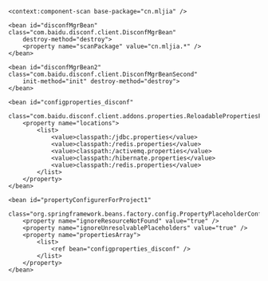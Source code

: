 <?xml version="1.0" encoding="UTF-8"?>
<beans xmlns="http://www.springframework.org/schema/beans"
	xmlns:context="http://www.springframework.org/schema/context"
	xmlns:xsi="http://www.w3.org/2001/XMLSchema-instance" xmlns:tx="http://www.springframework.org/schema/tx"
	xmlns:mvc="http://www.springframework.org/schema/mvc" xmlns:util="http://www.springframework.org/schema/util"
	xmlns:aop="http://www.springframework.org/schema/aop" xmlns:task="http://www.springframework.org/schema/task"
	xmlns:tool="http://www.springframework.org/schema/tool" xmlns:jms="http://www.springframework.org/schema/jms"
	xsi:schemaLocation="
        http://www.springframework.org/schema/beans http://www.springframework.org/schema/beans/spring-beans-4.2.xsd
        http://www.springframework.org/schema/context http://www.springframework.org/schema/context/spring-context-4.2.xsd
        http://www.springframework.org/schema/aop http://www.springframework.org/schema/aop/spring-aop-4.2.xsd
        http://www.springframework.org/schema/tx http://www.springframework.org/schema/tx/spring-tx-4.2.xsd
        http://www.springframework.org/schema/task http://www.springframework.org/schema/task/spring-task-4.2.xsd
        http://www.springframework.org/schema/mvc http://www.springframework.org/schema/mvc/spring-mvc-4.2.xsd
        http://www.springframework.org/schema/tool http://www.springframework.org/schema/tool/spring-tool-4.2.xsd
     	http://www.springframework.org/schema/jms http://www.springframework.org/schema/jms/spring-jms-4.2.xsd">

	<context:component-scan base-package="cn.mljia" />

	<bean id="disconfMgrBean" class="com.baidu.disconf.client.DisconfMgrBean"
		destroy-method="destroy">
		<property name="scanPackage" value="cn.mljia.*" />
	</bean>

	<bean id="disconfMgrBean2" class="com.baidu.disconf.client.DisconfMgrBeanSecond"
		init-method="init" destroy-method="destroy">
	</bean>

	<bean id="configproperties_disconf"
		class="com.baidu.disconf.client.addons.properties.ReloadablePropertiesFactoryBean">
		<property name="locations">
			<list>
				<value>classpath:/jdbc.properties</value>
				<value>classpath:/redis.properties</value>
				<value>classpath:/activemq.properties</value>
				<value>classpath:/hibernate.properties</value>
				<value>classpath:/redis.properties</value>
			</list>
		</property>
	</bean>

	<bean id="propertyConfigurerForProject1"
		class="org.springframework.beans.factory.config.PropertyPlaceholderConfigurer">
		<property name="ignoreResourceNotFound" value="true" />
		<property name="ignoreUnresolvablePlaceholders" value="true" />
		<property name="propertiesArray">
			<list>
				<ref bean="configproperties_disconf" />
			</list>
		</property>
	</bean>
</beans>